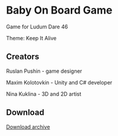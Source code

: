 # Baby On Board Game

Game for Ludum Dare 46 

Theme: Keep It Alive 

## Creators

Ruslan Pushin - game designer

Maxim Kolotovkin - Unity and C# developer

Nina Kuklina - 3D and 2D artist

## Download

[Download archive](http://maxim218.github.io/Game_Baby_On_Board_Final.rar)


